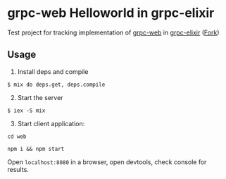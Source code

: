 # grpc-web Helloworld in grpc-elixir

Test project for tracking implementation of [grpc-web](https://github.com/grpc/grpc/blob/master/doc/PROTOCOL-WEB.md#protocol-differences-vs-grpc-over-http2) in [grpc-elixir](https://github.com/elixir-grpc/grpc) ([Fork](https://github.com/drowzy/grpc))

## Usage

1. Install deps and compile
```shell
$ mix do deps.get, deps.compile
```

2. Start the server
```shell
$ iex -S mix
```

3. Start client application:

```
cd web
```
```
npm i && npm start
```

Open `localhost:8080` in a browser, open devtools, check console for results.
